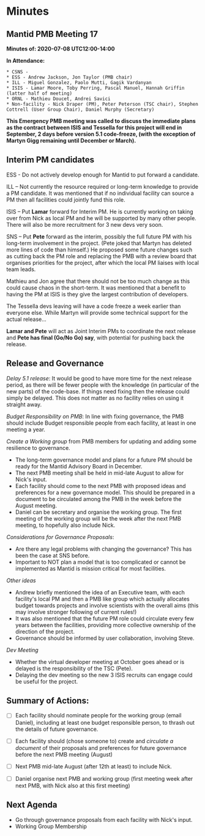 # Minutes

## Mantid PMB Meeting 17

**Minutes of: 2020-07-08 UTC12:00-14:00**

**In Attendance:**

```
* CSNS - 
* ESS - Andrew Jackson, Jon Taylor (PMB chair)
* ILL - Miguel Gonzalez, Paolo Mutti, Gagik Vardanyan
* ISIS - Lamar Moore, Toby Perring, Pascal Manuel, Hannah Griffin (latter half of meeting)
* ORNL - Mathieu Doucet, Andrei Savici
* Non-facility - Nick Draper (PM), Peter Peterson (TSC chair), Stephen Cottrell (User Group Chair), Daniel Murphy (Secretary)
```
**This Emergency PMB meeting was called to discuss the immediate plans as the contract between ISIS and Tessella for this project will end in September, 2 days before version 5.1 code-freeze, (with the exception of Martyn Gigg remaining until December or March).**

## Interim PM candidates

ESS - Do not actively develop enough for Mantid to put forward a candidate.

ILL – Not currently the resource required or long-term knowledge to provide a PM candidate. It was mentioned that if no individual facility can source a PM then all facilities could jointly fund this role.

ISIS – Put **Lamar** forward for Interim PM. He is currently working on taking over from Nick as local PM and he will be supported by many other people. There will also be more recruitment for 3 new devs very soon.

SNS – Put **Pete** forward as the interim, possibly the full future PM with his long-term involvement in the project. (Pete joked that Martyn has deleted more lines of code than himself.) He proposed some future changes such as cutting back the PM role and replacing the PMB with a review board that organises priorities for the project, after which the local PM liaises with local team leads.


Mathieu and Jon agree that there should not be too much change as this could cause chaos in the short-term.
It was mentioned that a benefit to having the PM at ISIS is they give the largest contribution of developers.

The Tessella devs leaving will have a code freeze a week earlier than everyone else. While Martyn will provide some technical support for the actual release...

**Lamar and Pete** will act as Joint Interim PMs to coordinate the next release and **Pete has final (Go/No Go) say**, with potential for pushing back the release.

## Release and Governance

*Delay 5.1 release*: It would be good to have more time for the next release period, as there will be fewer people with the knowledge (in particular of the new parts) of the code-base. If things need fixing then the release could simply be delayed. This does not matter as no facility relies on using it straight away. 

*Budget Responsibility on PMB*: In line with fixing governance, the PMB should include Budget responsible people from each facility, at least in one meeting a year.

*Create a Working group* from PMB members for updating and adding some resilience to governance. 
- The long-term governance model and plans for a future PM should be ready for the Mantid Advisory Board in December. 
- The next PMB meeting shall be held in mid-late August to allow for Nick's input. 
- Each facility should come to the next PMB with proposed ideas and preferences for a new governance model. This should be prepared in a document to be circulated among the PMB in the week before the August meeting. 
- Daniel can be secretary and organise the working group. The first meeting of the working group will be the week after the next PMB meeting, to hopefully also include Nick.

*Considerations for Governance Proposals*: 
- Are there any legal problems with changing the governance? This has been the case at SNS before.
- Important to NOT plan a model that is too complicated or cannot be implemented as Mantid is mission critical for most facilities.

*Other ideas*
- Andrew briefly mentioned the idea of an Executive team, with each facility's local PM and then a PMB like group which actually allocates budget towards projects and involve scientists with the overall aims (this may involve stronger following of current rules!)
- It was also mentioned that the future PM role could circulate every few years between the facilities, providing more collective ownership of the direction of the project.
- Governance should be informed by user collaboration, involving Steve.

*Dev Meeting*
- Whether the virtual developer meeting at October goes ahead or is delayed is the responsibility of the TSC (Pete).
- Delaying the dev meeting so the new 3 ISIS recruits can engage could be useful for the project.


## Summary of Actions: 

- [ ] Each facility should nominate people for the working group (email Daniel), including at least one budget responsible person, to thrash out the details of future governance.
- [ ] Each facility should (chose someone to) create and *circulate a document* of their proposals and preferences for future governance before the next PMB meeting (August)

- [ ] Next PMB mid-late August (after 12th at least) to include Nick.  
- [ ] Daniel organise next PMB and working group (first meeting week after next PMB, with Nick also at this first meeting)

## Next Agenda

- Go through governance proposals from each facility with Nick's input.
- Working Group Membership
